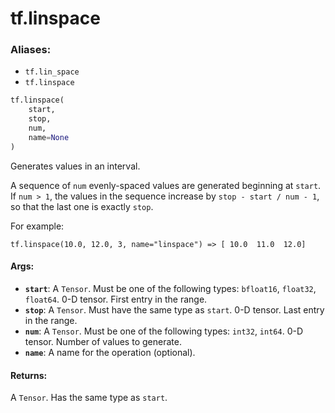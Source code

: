 <div itemscope itemtype="http://developers.google.com/ReferenceObject">
<meta itemprop="name" content="tf.linspace" />
<meta itemprop="path" content="Stable" />
</div>

# tf.linspace

### Aliases:

* `tf.lin_space`
* `tf.linspace`

``` python
tf.linspace(
    start,
    stop,
    num,
    name=None
)
```

Generates values in an interval.

A sequence of `num` evenly-spaced values are generated beginning at `start`.
If `num > 1`, the values in the sequence increase by `stop - start / num - 1`,
so that the last one is exactly `stop`.

For example:

```
tf.linspace(10.0, 12.0, 3, name="linspace") => [ 10.0  11.0  12.0]
```

#### Args:

* <b>`start`</b>: A `Tensor`. Must be one of the following types: `bfloat16`, `float32`, `float64`.
    0-D tensor. First entry in the range.
* <b>`stop`</b>: A `Tensor`. Must have the same type as `start`.
    0-D tensor. Last entry in the range.
* <b>`num`</b>: A `Tensor`. Must be one of the following types: `int32`, `int64`.
    0-D tensor. Number of values to generate.
* <b>`name`</b>: A name for the operation (optional).


#### Returns:

A `Tensor`. Has the same type as `start`.